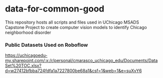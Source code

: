 # data-for-common-good
This repository hosts all scripts and files used in UChicago MSADS Capstone Project to create computer vision models to identify Chicago neighborhood disorder


### Public Datasets Used on Roboflow 
https://uchicagoedu-my.sharepoint.com/:x:/r/personal/cmarasco_uchicago_edu/Documents/DataSet%20TOC.xlsx?d=w27412bfbba724fdfa1a7227800be68a1&csf=1&web=1&e=suXvY6
